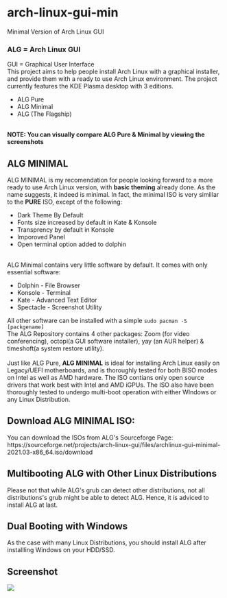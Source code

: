 # arch-linux-gui-min
Minimal Version of Arch Linux GUI

<h3>ALG = Arch Linux GUI</h3>
GUI = Graphical User Interface<br>
This project aims to help people install Arch Linux with a graphical installer, and provide them with a ready to use Arch Linux environment. The project currently features the KDE Plasma desktop with 3 editions. 
<ul>
  <li>ALG Pure</li>
  <li>ALG Minimal</li>
  <li>ALG (The Flagship)</li>
 </ul>
 <br>
<b>NOTE: You can visually compare ALG Pure & Minimal by viewing the screenshots</b><br>

<h2>ALG MINIMAL</h2>
ALG MINIMAL is my recomendation for people looking forward to a more ready to use Arch Linux version, with <b>basic theming</b> already done. As the name suggests, it indeed is minimal. In fact, the minimal ISO is very simillar to the <b>PURE</b> ISO, except of the following:
<ul>
<li>Dark Theme By Default</li>
<li>Fonts size increased by default in Kate & Konsole</li>
<li>Transprency by default in Konsole</li>
<li>Imporoved Panel</li>
<li>Open terminal option added to dolphin</li>
</ul>
<br>
ALG Minimal contains very little software by default. It comes with only essential software:
<ul>
<li>Dolphin - File Browser</li>
<li>Konsole - Terminal</li>
<li>Kate - Advanced Text Editor</li>
<li>Spectacle - Screenshot Utility</li>
</ul>
All other software can be installed with a simple <code>sudo pacman -S [packgename]</code><br>
The ALG Repository contains 4 other packages: Zoom (for video conferencing), octopi(a GUI software installer), yay (an AUR helper) & timeshoft(a system restore utility).
<br><br>
Just like ALG Pure, <b>ALG MINIMAL</b> is ideal for installing Arch Linux easily on Legacy/UEFI motherboards, and is thoroughly tested for both BISO modes on Intel as well as AMD hardware. The ISO contians only open source drivers that work best with Intel and AMD iGPUs. The ISO also have been thoroughly tested to undergo multi-boot operation with either WIndows or any Linux Distribution.

<h2>Download ALG MINIMAL ISO:</h2>
You can download the ISOs from ALG's Sourceforge Page: https://sourceforge.net/projects/arch-linux-gui/files/archlinux-gui-minimal-2021.03-x86_64.iso/download

<h2>Multibooting ALG with Other Linux Distributions</h2>
Please not that while ALG's grub can detect other distributions, not all distributions's grub might be able to detect ALG. Hence, it is adviced to install ALG at last.

<h2>Dual Booting with Windows</h2>
As the case with many Linux Distributions, you should install ALG after installling Windows on your HDD/SSD.

<h2>Screenshot</h2>
<img src="alg-min-ss.png">
